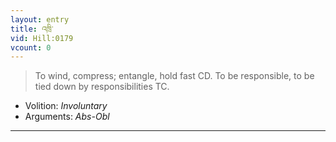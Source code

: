 ```yaml
---
layout: entry
title: འཁྲི་
vid: Hill:0179
vcount: 0
---
```

> To wind, compress; entangle, hold fast CD\. To be responsible, to be tied down by responsibilities TC\.

* Volition: _Involuntary_
* Arguments: _Abs-Obl_

---

